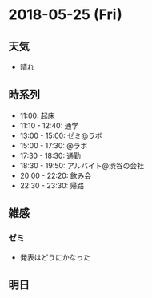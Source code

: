 # 2018-05-25 (Fri)

## 天気

- 晴れ

## 時系列

- 11:00: 起床
- 11:10 - 12:40: 通学
- 13:00 - 15:00: ゼミ@ラボ
- 15:00 - 17:30: @ラボ
- 17:30 - 18:30: 通勤
- 18:30 - 19:50: アルバイト@渋谷の会社
- 20:00 - 22:20: 飲み会
- 22:30 - 23:30: 帰路

## 雑感

### ゼミ

- 発表はどうにかなった

## 明日

